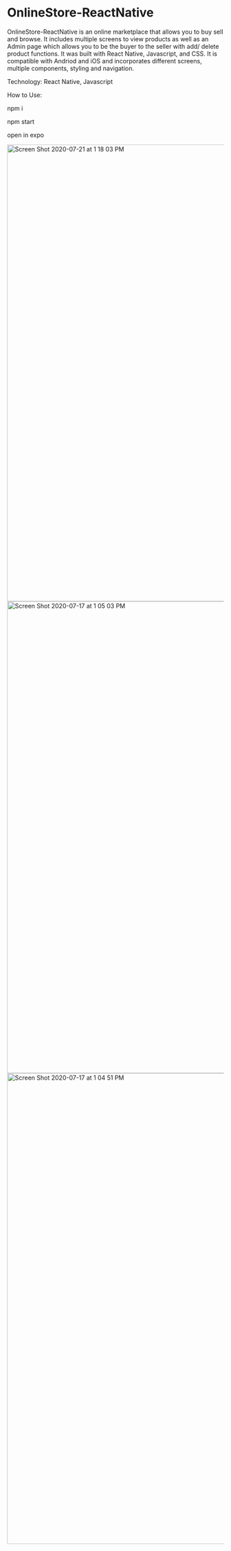 # OnlineStore-ReactNative

OnlineStore-ReactNative is an online marketplace that allows you to buy sell and browse.  It includes multiple screens to view products as well as an Admin page which allows you to be the buyer to the seller with add/ delete product functions.  It was built with React Native, Javascript, and CSS. It is compatible with Andriod and iOS and incorporates different screens, multiple components, styling and navigation.


Technology: React Native, Javascript

How to Use:

npm i

npm start

open in expo 

<img width="1062" alt="Screen Shot 2020-07-21 at 1 18 03 PM" src="https://user-images.githubusercontent.com/50594925/88217418-5de5af00-cc13-11ea-8348-c77ce8c156ab.png">
<img width="1097" alt="Screen Shot 2020-07-17 at 1 05 03 PM" src="https://user-images.githubusercontent.com/50594925/88217783-e49a8c00-cc13-11ea-9fbf-850a6c54df04.png">
<img width="1095" alt="Screen Shot 2020-07-17 at 1 04 51 PM" src="https://user-images.githubusercontent.com/50594925/88217785-e5cbb900-cc13-11ea-8080-583f032ae132.png">


